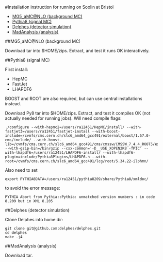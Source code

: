 #Installation instruction for running on Soolin at Bristol

- [MG5_aMC@NLO (background MC)](#mg5_amcnlo-background-mc)
- [Pythia8 (signal MC)](#pythia8-signal-mc)
- [Delphes (detector simulation)](#delphes-detector-simulation)
- [MadAnalysis (analysis)](#madanalysis-analysis)

##MG5_aMC@NLO (background MC)

Download tar into $HOME/zips.
Extract, and test it runs OK interactively.

##Pythia8 (signal MC)

First install:

- HepMC
- FastJet
- LHAPDF6

BOOST and ROOT are also required, but can use central installations instead.

Download Py8 tar into $HOME/zips.
Extract, and test it compiles OK (not actually needed for running jobs).
Will need compile flags:

```
./configure --with-hepmc2=/users/ra12451/HepMC/install/ --with-fastjet3=/users/ra12451/fastjet-install --with-boost-include=/cvmfs/cms.cern.ch/slc6_amd64_gcc491/external/boost/1.57.0-cms/include/ --with-boost-lib=/cvmfs/cms.cern.ch/slc6_amd64_gcc491/cms/cmssw/CMSSW_7_4_4_ROOT5/external/slc6_amd64_gcc491/lib --with-gzip-bin=/bin/gzip --cxx-common='-D__USE_XOPEN2K8 -fPIC' --with-lhapdf6=/users/ra12451/LHAPDF6-install/ --with-lhapdf6-plugin=include/Pythia8Plugins/LHAPDF6.h --with-root=/cvmfs/cms.cern.ch/slc6_amd64_gcc491/lcg/root/5.34.22-ilphmn/
```

Also need to set

```
export PYTHIA8DATA=/users/ra12451/pythia8209/share/Pythia8/xmldoc/
```
to avoid the error message:

```
PYTHIA Abort from Pythia::Pythia: unmatched version numbers : in code 8.209 but in XML 8.205
```

##Delphes (detector simulation)

Clone Delphes into home dir:

```
git clone git@github.com:delphes/delphes.git
cd delphes
make -j4
```

##MadAnalysis (analysis)

Download tar.